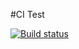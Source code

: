 #CI Test

[![Build status](https://ci.appveyor.com/api/projects/status/bugkqq2xj3xo076e?svg=true)](https://ci.appveyor.com/project/kayatkin/goblin-game)
